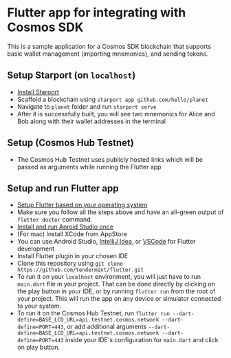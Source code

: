 # Flutter app for integrating with Cosmos SDK

This is a sample application for a Cosmos SDK blockchain that supports basic wallet management (importing mnemonics), and sending tokens.

## Setup Starport (on `localhost`)

- [Install Starport](https://docs.starport.network/intro/install.html)
- Scaffold a blockchain using `starport app github.com/hello/planet`
- Navigate to `planet` folder and run `starport serve`
- After it is successfully built, you will see two mnemonics for Alice and Bob along with their wallet addresses in the terminal

## Setup (Cosmos Hub Testnet)
- The Cosmos Hub Testnet uses publicly hosted links which will be passed as arguments while running the Flutter app

## Setup and run Flutter app
- [Setup Flutter based on your operating system](https://flutter.dev/docs/get-started/install)
- Make sure you follow all the steps above and have an all-green output of `flutter doctor` command.
- [Install and run Anroid Studio once](https://developer.android.com/studio/install)
- (For mac) Install XCode from AppStore
- You can use Android Studio, [IntelliJ Idea](https://www.jetbrains.com/idea/download/download-thanks.html?platform=mac&code=IIC), or [VSCode](https://code.visualstudio.com/download) for Flutter development
- Install Flutter plugin in your chosen IDE
- Clone this repository using `git clone https://github.com/tendermint/flutter.git`
- To run it on your `localhost` environment, you will just have to run `main.dart` file in your project. That can be done directly by clicking on the play button in your IDE, or by running `flutter run` from the root of your project. This will run the app on any device or simulator connected to your system. 
- To run it on the Cosmos Hub Testnet, run `flutter run --dart-define=BASE_LCD_URL=api.testnet.cosmos.network --dart-define=PORT=443`, or add additional arguments `--dart-define=BASE_LCD_URL=api.testnet.cosmos.network --dart-define=PORT=443` inside your IDE's configuration for `main.dart` and click on play button.
